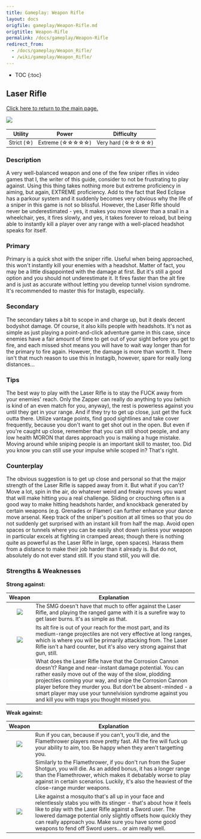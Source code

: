 ```yaml
---
title: Gameplay: Weapon Rifle
layout: docs
origfile: gameplay/Weapon-Rifle.md
origtitle: Weapon-Rifle
permalink: /docs/gameplay/Weapon-Rifle
redirect_from:
  - /docs/gameplay/Weapon_Rifle/
  - /wiki/gameplay/Weapon_Rifle/
---
```

* TOC
{:toc}
## Laser Rifle

[Click here to return to the main page.](Weapons-Guide)

<img src="../images/weapons/rifle.png" width="256px"/>

| Utility | Power | Difficulty |
|-------------|-------------------|---------------------|
| Strict (☆) | Extreme (☆☆☆☆☆) | Very hard (☆☆☆☆☆) |

### Description

A very well-balanced weapon and one of the few sniper rifles in video games that I, the writer of this guide, consider to not be frustrating to play against. Using this thing takes nothing more but extreme proficiency in aiming, but again, EXTREME proficiency. Add to the fact that Red Eclipse has a parkour system and it suddenly becomes very obvious why the life of a sniper in this game is not so blissful. However, the Laser Rifle should never be underestimated - yes, it makes you move slower than a snail in a wheelchair, yes, it fires slowly, and yes, it takes forever to reload, but being able to instantly kill a player over any range with a well-placed headshot speaks for itself.

### Primary

Primary is a quick shot with the sniper rifle. Useful when being approached, this won't instantly kill your enemies with a headshot. Matter of fact, you may be a little disappointed with the damage at first. But it's still a good option and you should not underestimate it. It fires faster than the alt fire and is just as accurate without letting you develop tunnel vision syndrome. It's recommended to master this for Instagib, especially.

### Secondary

The secondary takes a bit to scope in and charge up, but it deals decent bodyshot damage. Of course, it also kills people with headshots. It's not as simple as just playing a point-and-click adventure game in this case, since enemies have a fair amount of time to get out of your sight before you get to fire, and each missed shot means you will have to wait way longer than for the primary to fire again. However, the damage is more than worth it. There isn't that much reason to use this in Instagib, however, spare for really long distances...

### Tips

The best way to play with the Laser Rifle is to stay the FUCK away from your enemies' reach. Only the Zapper can really do anything to you (which is kind of an even match for you, anyway), the rest is powerless against you until they get in your range. And if they try to get up close, just get the fuck outta there. Utilize vantage points, find good sightlines and take cover frequently, because you don't want to get shot out in the open. But even if you're caught up close, remember that you can still shoot people, and any low health MORON that dares approach you is making a huge mistake. Moving around while sniping people is an important skill to master, too. Did you know you can still use your impulse while scoped in? That's right.

### Counterplay

The obvious suggestion is to get up close and personal so that the major strength of the Laser Rifle is sapped away from it. But what if you can't? Move a lot, spin in the air, do whatever weird and freaky moves you want that will make hitting you a real challenge. Sliding or crouching often is a good way to make hitting headshots harder, and knockback generated by certain weapons (e.g. Grenades or Flamer) can further enhance your dance move arsenal. Keep track of the sniper's position at all times so that you do not suddenly get surprised with an instant kill from half the map. Avoid open spaces or tunnels where you can be easily shot down (unless your weapon in particular excels at fighting in cramped areas; though there is nothing quite as powerful as the Laser Rifle in large, open spaces). Harass them from a distance to make their job harder than it already is. But do not, absolutely do not ever stand still. If you stand still, you will die.

### Strengths & Weaknesses

**Strong against:**

| Weapon | Explanation |
| :----: | ----------- |
| <img src="../images/weapons/smg.png" width="64px"/> | The SMG doesn't have that much to offer against the Laser Rifle, and playing the ranged game with it is a surefire way to get laser burns. It's as simple as that. |
| <img src="../images/weapons/plasma.png" width="64px"/> | Its alt fire is out of your reach for the most part, and its medium-range projectiles are not very effective at long ranges, which is where you will be primarily attacking from. The Laser Rifle isn't a hard counter, but it's also very strong against that gun, still. |
| <img src="../images/weapons/corroder.png" width="64px"/> | What does the Laser Rifle have that the Corrosion Cannon doesn't? Range and near-instant damage potential. You can rather easily move out of the way of the slow, plodding projectiles coming your way, and snipe the Corrosion Cannon player before they murder you. But don't be absent-minded - a smart player may use your tunnelvision syndrome against you and kill you with traps you thought missed you. |

**Weak against:**

| Weapon | Explanation |
| :----: | ----------- |
| <img src="../images/weapons/flamer.png" width="64px"/> | Run if you can, because if you can't, you'll die, and the Flamethrower players move pretty fast. All the fire will fuck up your ability to aim, too. Be happy when they aren't targetting you. |
| <img src="../images/weapons/shotgun.png" width="64px"/> | Similarly to the Flamethrower, if you don't run from the Super Shotgun, you will die. As an added bonus, it has a longer range than the Flamethrower, which makes it debatably worse to play against in certain scenarios. Luckily, it's also the heaviest of the close-range murder weapons. |
| <img src="../images/weapons/sword.png" width="64px"/> | Like against a mosquito that's all up in your face and relentlessly stabs you with its stinger - that's about how it feels like to play with the Laser Rifle against a Sword user. The lowered damage potential only slightly offsets how quickly they can really approach you. Make sure you have some good weapons to fend off Sword users... or aim really well. |
